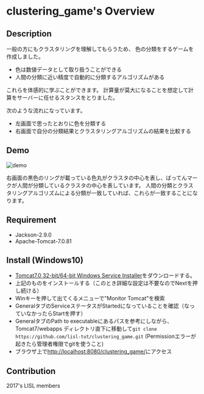 # clustering_game's Overview

## Description
一般の方にもクラスタリングを理解してもらうため、
色の分類をするゲームを作成しました。
- 色は数値データとして取り扱うことができる
- 人間の分類に近い精度で自動的に分類するアルゴリズムがある

これらを体感的に学ぶことができます。
計算量が莫大になることを想定して計算をサーバーに任せるスタンスをとりました。

次のような流れになっています。
- 左画面で思ったとおりに色を分類する
- 右画面で自分の分類結果とクラスタリングアルゴリズムの結果を比較する


## Demo
![demo](https://raw.githubusercontent.com/tutlisl/clustering_game/media/demotag1-0.gif)

右画面の黒色のリングが載っている色丸がクラスタの中心を表し、ばってんマークが人間が分類しているクラスタの中心を表しています。
人間の分類とクラスタリングアルゴリズムによる分類が一致していれば、これらが一致することになります。

## Requirement
- Jackson-2.9.0
- Apache-Tomcat-7.0.81

## Install (Windows10)
- [Tomcat7.0 32-bit/64-bit Windows Service Installer](https://tomcat.apache.org/download-70.cgi)をダウンロードする。
- 上記のものをインストールする（このとき詳細な設定は不要なのでNextを押し続ける）
- Winキーを押して出てくるメニューで"Monitor Tomcat"を検索
- GeneralタブのServiceステータスがStartedになっていることを確認（なっていなかったらStartを押す）
- GeneralタブのPath to executableにあるパスを参考にしながら、Tomcat7/webapps ディレクトリ直下に移動して`git clone https://github.com/lisl-tut/clustering_game.git` (Permissionエラーが起きたら管理者権限でgitを使うこと)
- ブラウザ上で[http://localhost:8080/clustering_game/](http://localhost:8080/clustering_game/)にアクセス

## Contribution
2017's LISL members
